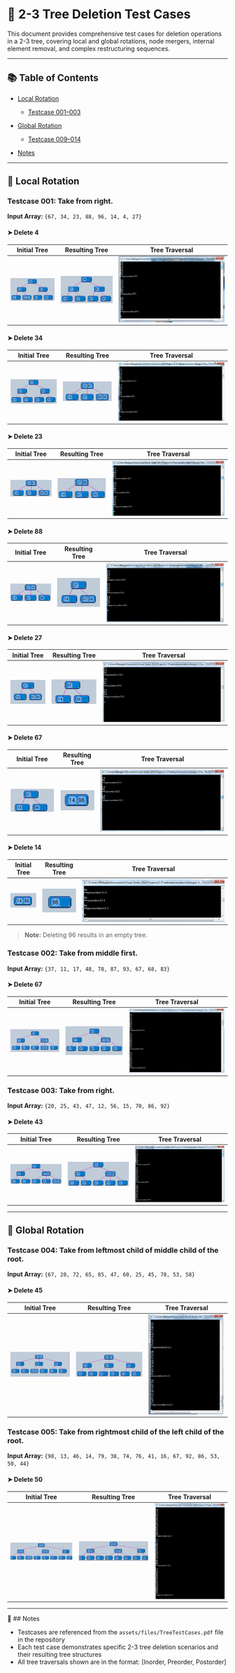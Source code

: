 # 🌳 2-3 Tree Deletion Test Cases

This document provides comprehensive test cases for deletion operations in a 2-3 tree, covering local and global rotations, node mergers, internal element removal, and complex restructuring sequences.

---

## 📚 Table of Contents
-  [Local Rotation](https://github.com/Jimmy-Kroy/23tree-demo/blob/main/TreeDeletionTestCases.md#Local-Rotation)
    -  [Testcase 001–003](https://github.com/Jimmy-Kroy/23tree-demo/blob/main/TreeDeletionTestCases.md#testcase-001--case-1-take-from-right)

-  [Global Rotation](https://github.com/Jimmy-Kroy/23tree-demo/blob/main/TreeDeletionTestCases.md#global-rotation)
    -  [Testcase 009–014](https://github.com/Jimmy-Kroy/23tree-demo/blob/main/TreeDeletionTestCases.md#testcase-009--global-rotation-case-9)

-  [Notes](https://github.com/Jimmy-Kroy/23tree-demo/blob/main/TreeDeletionTestCases.md#notes)

---

## 🔄 Local Rotation

### Testcase 001: Take from right.

**Input Array:** `{67, 34, 23, 88, 96, 14, 4, 27}`

#### ➤ Delete 4

| Initial Tree | Resulting Tree | Tree Traversal |
|--------------|----------------|----------------|
| ![Initial](assets/images/0.png) | ![Result](assets/images/1.png) | ![Traversal](assets/images/2.png) |

#### ➤ Delete 34

| Initial Tree | Resulting Tree | Tree Traversal |
|--------------|----------------|----------------|
| ![Initial](assets/images/3.png) | ![Result](assets/images/4.png) | ![Traversal](assets/images/5.png) |

#### ➤ Delete 23

| Initial Tree | Resulting Tree | Tree Traversal |
|--------------|----------------|----------------|
| ![Initial](assets/images/6.png) | ![Result](assets/images/7.png) | ![Traversal](assets/images/8.png) |

#### ➤ Delete 88

| Initial Tree | Resulting Tree | Tree Traversal |
|--------------|----------------|----------------|
| ![Initial](assets/images/9.png) | ![Result](assets/images/10.png) | ![Traversal](assets/images/11.png) |

#### ➤ Delete 27

| Initial Tree | Resulting Tree | Tree Traversal |
|--------------|----------------|----------------|
| ![Initial](assets/images/12.png) | ![Result](assets/images/13.png) | ![Traversal](assets/images/14.png) |

#### ➤ Delete 67

| Initial Tree | Resulting Tree | Tree Traversal |
|--------------|----------------|----------------|
| ![Initial](assets/images/15.png) | ![Result](assets/images/16.png) | ![Traversal](assets/images/17.png) |

#### ➤ Delete 14

| Initial Tree | Resulting Tree | Tree Traversal |
|--------------|----------------|----------------|
| ![Initial](assets/images/18.png) | ![Result](assets/images/19.png) | ![Traversal](assets/images/20.png) |

> **Note:** Deleting 96 results in an empty tree.

### Testcase 002: Take from middle first.

**Input Array:** `{37, 11, 17, 48, 78, 87, 93, 67, 68, 83}`

#### ➤ Delete 67

| Initial Tree | Resulting Tree | Tree Traversal |
|--------------|----------------|----------------|
| ![Initial](assets/images/21.png) | ![Result](assets/images/22.png) | ![Traversal](assets/images/23.png) |

### Testcase 003: Take from right.

**Input Array:** `{20, 25, 43, 47, 12, 56, 15, 70, 86, 92}`

#### ➤ Delete 43

| Initial Tree | Resulting Tree | Tree Traversal |
|--------------|----------------|----------------|
| ![Initial](assets/images/24.png) | ![Result](assets/images/25.png) | ![Traversal](assets/images/26.png) |

---

## 🔁 Global Rotation

### Testcase 004: Take from leftmost child of middle child of the root.

**Input Array:** `{67, 20, 72, 65, 85, 47, 60, 25, 45, 78, 53, 58}`

#### ➤ Delete 45

| Initial Tree | Resulting Tree | Tree Traversal |
|--------------|----------------|----------------|
| ![Initial](assets/images/27.png) | ![Result](assets/images/28.png) | ![Traversal](assets/images/29.png) |

### Testcase 005: Take from rightmost child of the left child of the root.

**Input Array:** `{98, 13, 46, 14, 79, 38, 74, 76, 41, 16, 67, 92, 86, 53, 50, 44}`

#### ➤ Delete 50

| Initial Tree | Resulting Tree | Tree Traversal |
|--------------|----------------|----------------|
| ![Initial](assets/images/30.png) | ![Result](assets/images/31.png) | ![Traversal](assets/images/32.png) |

---

📝 ## Notes

- Testcases are referenced from the `assets/files/TreeTestCases.pdf` file in the repository
- Each test case demonstrates specific 2-3 tree deletion scenarios and their resulting tree structures
- All tree traversals shown are in the format: [Inorder, Preorder, Postorder]


